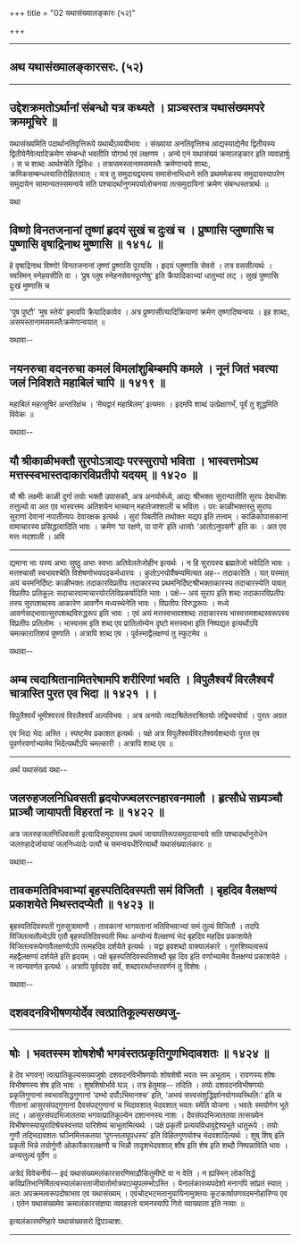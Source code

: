 +++
title = "02 यथासंख्यालङ्कारः (५२)"

+++


------------------------------------------------------------------------

## अथ यथासंख्यालङ्कारसरः. (५२)

------------------------------------------------------------------------



## उद्देशक्रमतोऽर्थानां संबन्धो यत्र कथ्यते । प्राञ्चस्तत्र यथासंख्यमपरे क्रममूचिरे ॥

यथासंख्यमिति पदार्थानतिवृत्तिरूपे यथार्थेऽव्ययीभावः । संख्याया
अनतिवृत्तिश्च आद्यस्याद्येनैव द्वितीयस्य द्वितीयेनैवेत्यादिक्रमेण
संम्बन्धो भवतीति योगार्थ एवं लक्षणम । अन्ये एनं यथासंख्यं क्रमालङ्कार
इति व्यवाहार्षुः । स च शाब्दः आर्थश्चेति द्विविधः ।
तत्रासमस्तानामसमस्तैः क्रमेणान्वये शाब्दः,
क्रमिकसम्बन्धस्यातिरोहितत्वात् । यत्र तु समुदायद्वयस्य समासेनाभिधाने सति
प्रथममेकस्य समुदायस्यापरेण समुदायेन सामान्यतस्समन्वये सति
पश्चादर्थानुगमपर्यालोचनया तत्समुदायिनां क्रमेण संबन्धस्तत्रार्थः ॥

यथा



## विष्णो विनतजनानां तृष्णां हृदयं सुखं च दुःखं च । प्रुष्णासि प्लुष्णासि च पुष्णासि वृषाद्रिनाथ मुष्णासि ॥ १४१८ ॥

हे वृषाद्रिनाथ विष्णो! विनतजनानां तृष्णां प्रुष्णासि पूरयसि । हृदयं
प्लुष्णासि सेवसे । तत्र वससीत्यर्थः । स्वस्मिन् स्नेहयसीति वा । ‘प्रुष
प्लुष स्नेहनसेवनपूरणेषु' इति क्रैयादिकाभ्यां धातुभ्यां लट् । सुखं
पुष्णासि दुःखं मुष्णासि च

------------------------------------------------------------------------

'पुष पुष्टौ’ ‘मुष स्तेये’ इमावपि क्रैयादिकावेव । अत्र
प्रुष्णासीत्यादिक्रियाणां क्रमेण तृष्णादिष्वन्वयः । इह शाब्दः,
असमस्तानामसमस्तैःक्रमेणान्वयात् ॥

यथावा--



## नयनरुचा वदनरुचा कमलं विमलांशुबिम्बमपि कमले । नूनं जितं भवत्या जलं निविशते महाबिलं चापि ॥ १४१९ ॥

महाबिलं महत्सुषिरं अन्तरिक्षंच । ‘मेघद्वारं महाबिलम्’ इत्यमरः । इदमपि
शाब्दं उत्प्रेक्षागर्भं, पूर्वं तु शुद्धमिति विवेकः ॥

यथावा--



## यौ श्रीकाळीभक्तौ सुरपोऽत्राद्यः परस्सुरापो भविता । भास्वत्तमोऽथ मत्तस्स्वभास्तदाकारविप्रतीपो यदयम् ॥ १४२० ॥

यौ श्रीः लक्ष्मीः काळी दुर्गा तयोः भक्तौ उपासकौ, अत्र अनयोर्मध्ये,
आद्यः श्रीभक्तः सुरान्पातीति सुरपः देवाधीशः तत्तुल्यो वा अत एव
भास्वत्तमः अतिशयेन भास्वान् महातेजश्शाली च भविता । परः काळीभक्तस्तु
सुरापः सुराणां देवानां नपातीत्यपः देवारक्षक इत्यर्थः । सुरां पिबतीति
तथोक्तः मद्यप इति तत्त्वम् । काळिकोपासकानां वामाचारस्य प्रसिद्धत्वादिति
भावः । क्रमेण ‘पा रक्षणे, पा पाने’ इति धात्वोः 'आतोऽनुपसर्गे' इति कः ।
अत एव मत्तः मदशाली । अवि

------------------------------------------------------------------------

द्यमाना भाः यस्य अभाः सुष्ठु अभाः स्वभाः अतिवेलतेजोहीन इत्यर्थः । न हि
सुरापस्य ब्रह्मतेजो भवेदिति भावः । मत्तश्चासौ स्वभावश्चेति
विशेषणोभयपदकर्मधारयः । कुतोऽनयोर्वैषम्यमित्यत अह-- तदाकारेति । यत्
यस्मात् अयं चरमनिर्दिष्टः काळीभक्तः तदाकारविप्रतीपः तदाकारस्य
प्रथमनिर्दिष्टश्रीभक्ताकारस्य तदाचारस्येति यावत् विप्रतीपः प्रतिकूलः
सदाचारवामाचारयोरतिविप्रकर्षादिति भावः । पक्षे-- अयं सुराप इति शब्दः
तदाकारविप्रतीपः तस्य सुरपशब्दस्य आकारेण आवर्णेन मध्यस्थेनेति भावः ।
विप्रतीपः विरुद्धरूपः । मध्ये आवर्णसद्भावात्सुरपशब्दविरुद्धरूप इति भावः
। एवं अयं मत्तस्वभावश्शब्दः तदाकारस्य भास्वत्तमशब्दस्वरूपस्य विप्रतीपः
प्रतिलोमः । भास्वत्तम इति शब्द एव प्रातिलोम्येन दृष्टो मत्तस्वभा इति
निष्पद्यत इत्यर्थोऽपि चमत्कारातिशयं पुष्णाति । अत्रापि शाब्द एव ।
पूर्वस्माद्वैलक्षण्यं तु स्फुटमेव ॥

यथावा--



## अम्ब त्वदाश्रितानामितरेषामपि शरीरिणां भवति । विपुलैश्वर्यं विरलैश्वर्यं चात्रास्ति पुरत एव भिदा ॥ १४२१ ।।

विपुलैश्वर्यं भूमीश्वरत्वं विरलैश्वर्यं अल्पविभवः । अत्र अनयोः
त्वदाश्रितेतराश्रितयोः तद्विभवयोर्वा । पुरतः अग्रत

एव भिदा भेदः अस्ति । स्पष्टमेव प्रकाशत इत्यर्थः । पक्षे अत्र
विपुलैश्वर्यविरलैश्वर्यशब्दयोः पुरत एव पुवर्णरवर्णाभ्यामेव
भिदेत्यर्थोऽपि चमत्कारी । अत्रापि शाब्द एव ॥

------------------------------------------------------------------------

अर्थं यथासंख्यं यथा--



## जलरुहजलनिधिवसती हृदयोज्ज्वलरत्नहारवनमालौ । हृत्सौधे सध्र्यञ्चौ प्राञ्चौ जायापती विहरतां नः ॥ १४२२ ॥

अत्र जलरुहजलनिधिवसती इत्यादिसमुदायस्य प्रथमं जायापतिरूपसमुदायान्वये सति
पश्चादर्थानुरोधेन जलरुहादेर्जायायां जलनिध्यादेः पत्यौ च
समन्वयधीरित्यार्थो यथासंख्यालंकारः ॥

यथावा--



## तावकमतिविभवाभ्यां बृहस्पतिदिवस्पती समं विजितौ । बृहदिव वैलक्षण्यं प्रकाशयेते मिथस्तदप्येतौ ॥ १४२३ ॥

बृहस्पतिदिवस्पती गुरुसुत्रामाणौ । तावकानां भागवतानां मतिविभवाभ्यां समं
तुल्यं विजितौ । तदपि विजितत्वतौल्येऽपि एतौ बृहस्पतिदिवस्पती मिथः
अन्योन्यं वैलक्षण्यं भेदं बृहदिव महदिव प्रकाशयेते
विजितत्वरूपेणावैलक्षण्येऽपि तत्महदिव दर्शयेते इत्यर्थः । यद्वा इवशब्दो
वाक्यालंकारे । गुरुशिष्यत्वरूपं महद्वैलक्षण्यं दर्शयेते इति हृदयम् ।
पक्षे बृहस्पतिदिवस्पतिशब्दौ बृह दिव इति वर्णाभ्यामेव वैलक्षण्यं
प्रकाशयेते । न त्वन्यवर्णत इत्यर्थः । अत्रापि पूर्ववदेव सर्वं,
शब्दपरार्थान्तरवर्णनं तु विशेषः ।

यथावा--



## दशवदनविभीषणयोर्देव त्वत्प्रातिकूल्यसख्यजु-

------------------------------------------------------------------------

## षोः । भवतस्स्म शोषशेषौ भगवंस्तत्प्रकृतिगुणभिदावशतः ॥ १४२४ ॥

हे देव भगवन्! त्वत्प्रातिकूल्यसख्यजुषोः दशवदनविभीषणयोः शोषशेषौ भवतः
स्म अभूताम् । रावणस्य शोषः विभीषणस्य शेष इति भावः । शुषशिषोर्भावे घञ् ।
तत्र हेतुमाह-- तदिति । तयोः दशवदनविभीषणयोः प्रकृतिगुणानां
स्वभावसिद्धगुणानां ‘दम्भो दर्पोऽभिमानश्च' इति, ‘अभयं
सत्त्वसंशुद्धिर्ज्ञानयोगव्यस्थिति:’ इति च गीतानां आसुरसंपद्गुणानां
दैवसंपद्गुणानां च भिदावशात् भेदवशात् भवतः स्मेति योजना । भवतेः स्मयोगेन
भूते लट् । आसुरसंपदभिजाततया भगवत्प्रातिकूल्येन दशाननस्य नाशः ।
दैवसंपदभिजाततया तत्सख्येन विभीषणस्यायुरादिश्रेयस्वत्तया पारिशेष्यं
चाभूतामित्यर्थः । पक्षे प्रकृती प्रत्ययविधावुद्देश्यभूते धातुरूपे । तयोः
गुणौ तद्भिदावशतः घञ्निमित्तकतया ‘पुगन्तलघूपधस्य’ इति विहितगुणयोश्च
भेदवशादित्यर्थः । शुष् शिष् इति प्रकृती भिन्ने तयोर्गुणौ ओकारैकारलक्षणौ
च भिन्नौ तादृशभेदवशात् शौष इति शेष इति शब्दौ निष्पन्नाविति भावः ।
अन्यत्तुल्यं पूर्वेण ॥

अत्रेदं विवेचनीयं-- इदं यथासंख्यमलंकारसरणिमाढौकितुमीष्टे वा न वेति । न
ह्यस्मिन् लोकसिद्धे
कविप्रतिभानिर्मितत्वस्यालंकारताजीवातोर्मात्रयाऽप्युपलम्भोऽस्ति ।
येनालंकारव्यपदेशो मनागपि सांप्रतं स्यात् । अतः अपक्रमत्वरूपदोषाभाव एव
यथासंख्यम् । एवंचोद्भटमतानुयायिनामुक्तयः कूटकार्षापणवदमनोहारिण्य एव ।
एतेन यथासंख्यमेव क्रमालंकारसंज्ञया व्यवहरतो वामनस्यापि गिरो व्याख्याता
इति नव्याः ॥

इत्यलंकारमणिहारे यथासंख्यसरो द्विपञ्चाशः.

------------------------------------------------------------------------

